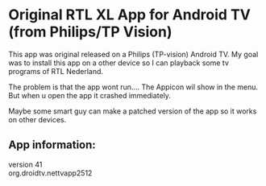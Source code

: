 # Original RTL XL App for Android TV (from Philips/TP Vision)

This app was original released on a Philips (TP-vision) Android TV.
My goal was to install this app on a other device so I can playback some tv programs of RTL Nederland.

The problem is that the app wont run.... The Appicon wil show in the menu. But when u open the app it crashed immediately. 

Maybe some smart guy can make a patched version of the app so it works on other devices.

## App information:
version 41<br>
org.droidtv.nettvapp2512
